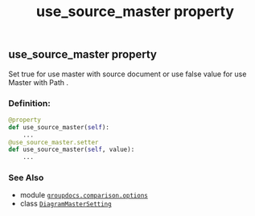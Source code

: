 ﻿---
title: use_source_master property
second_title: GroupDocs.Comparison for Python via .NET API References
description: 
type: docs
url: /python-net/groupdocs.comparison.options/diagrammastersetting/use_source_master/
is_root: false
weight: 40
---

## use_source_master property


Set true for use master with source document or use false value for use Master with Path .
### Definition:
```python
@property
def use_source_master(self):
    ...
@use_source_master.setter
def use_source_master(self, value):
    ...
```

### See Also
* module [`groupdocs.comparison.options`](../../)
* class [`DiagramMasterSetting`](/comparison/python-net/groupdocs.comparison.options/diagrammastersetting)
